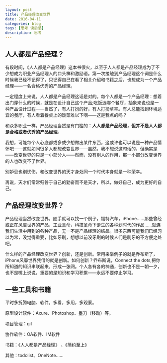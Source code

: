 ```yaml
---
layout: post
title: 产品经理改变世界
date: 2016-04-11
categories: blog
tags: [思考 读后感]
description: 思考
---
```

## 人人都是产品经理？

有段时间，《人人都是产品经理》这本书很火，以至于人人都是产品经理成为了不少想成为职业产品经理人的口头禅和激励语。第一次接触到产品经理这个词是什么时候我已经不记得了，只记得自己在看了相关介绍和书籍之后，也想成为一个产品经理——一名合格优秀的产品经理。

一定程度上来说，人人都是产品经理这话是对的。每个人都是一个产品经理：想着出门穿什么的时候，就是在设计自己这个产品;吃饭选哪个餐厅，抽象来说也是一种产品设计过程——当然了，有人打扮的好，有人打扮草率。有人总能找到环境适宜的餐厅，有人看着餐桌上的饭菜难以下咽——这是我点的吗？

和众多职业一样，产品经理当然是有门槛的：**人人都是产品经理，但并不是人人都是合格或者优秀的产品经理**。

我想，可能每个人心底都或多或少想做出某件东西，这或许也可以说是一种产品情怀吧——这就如同很多人都想改变世界——虽然，我不想说这句话的，但确实是——改变世界的只是一小部分人——然而，没有别人的作用，那一小部分改变世界的人也改变不了世界。

别妒忌也别忧伤，和改变世界的天才身处同一个时代本身就是一种荣幸。

再说，天才们常常归咎于自己的勤奋而不是天才，所以，做好自己，成为更好的自己。

## 产品经理改变世界？

产品经理当然改变世界，随手就可以找一个例子，福特汽车，iPhone……那些曾经或正在风靡世界的产品、工业革命，科技革命下诞生的各种划时代的作品……就连我们生活中用到的各种产品，无一不是产品经理的结晶。很多东西可能我们已经习以为常，没觉得重要，比如牙刷，想想以前没牙刷的时候人们是刷牙的不方便之处吧。

什么样的产品经理改变世界？创新，还是创新。常用来举例子的就是乔布斯了，iPhone风靡世界凭借的就是创新。如何创新？乔布斯说，Connect the dots,把你所知道的知识串联起来，形成一张网。个人各有各的神通，创新也不是一朝一夕，也不是嘴上说说，重要的是知识和学习积累——永远不要停止学习。



## 一些工具和书籍

平时多折腾电脑、软件，多看，多用，多观察。

原型设计软件：Axure、Photoshop、墨刀（移动）等。

项目管理：git

协作软件：OA软件、IM软件

书籍：《人人都是产品经理》 、《简约至上》

其他：todolist、OneNote……
